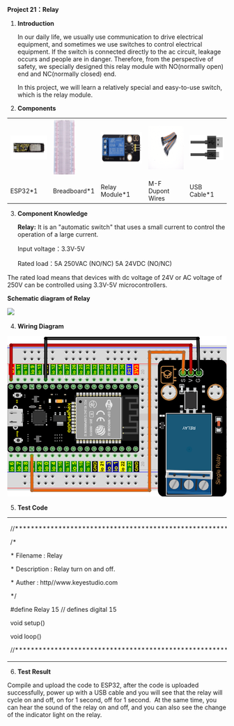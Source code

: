 **Project 21：Relay**

1.  **Introduction**
    
    In our daily life, we usually use communication to drive electrical
    equipment, and sometimes we use switches to control electrical
    equipment. If the switch is connected directly to the ac circuit,
    leakage occurs and people are in danger. Therefore, from the
    perspective of safety, we specially designed this relay module with
    NO(normally open) end and NC(normally closed) end.
    
    In this project, we will learn a relatively special and easy-to-use
    switch, which is the relay module.

2.  **Components**

<table>
<tbody>
<tr class="odd">
<td><img src="https://raw.githubusercontent.com/keyestudio/KS5011-KS5011F-Keyestudio-ESP32-Learning-Kit-Complete-Edition-Arduino/master/media/7a4832b8ab8659c061b37c4614793e3e.jpeg" style="width:1.17014in;height:0.57153in" /></td>
<td><img src="https://raw.githubusercontent.com/keyestudio/KS5011-KS5011F-Keyestudio-ESP32-Learning-Kit-Complete-Edition-Arduino/master/media/e380dd26e4825be9a768973802a55fe6.png" style="width:0.55417in;height:1.35972in" /></td>
<td><img src="https://raw.githubusercontent.com/keyestudio/KS5011-KS5011F-Keyestudio-ESP32-Learning-Kit-Complete-Edition-Arduino/master/media/1ea87894c6aa8d475203e447ad5e930a.png" style="width:1.38056in;height:0.73958in" /></td>
<td><img src="https://raw.githubusercontent.com/keyestudio/KS5011-KS5011F-Keyestudio-ESP32-Learning-Kit-Complete-Edition-Arduino/master/media/6ba5c3147b32861b2dbc6b9986382c1b.png" style="width:0.88681in;height:1.04722in" /></td>
<td><img src="https://raw.githubusercontent.com/keyestudio/KS5011-KS5011F-Keyestudio-ESP32-Learning-Kit-Complete-Edition-Arduino/master/media/7dcbd02995be3c142b2f97df7f7c03ce.png" style="width:1.11528in;height:0.59722in" /></td>
</tr>
<tr class="even">
<td>ESP32*1</td>
<td>Breadboard*1</td>
<td>Relay Module*1</td>
<td>M-F Dupont Wires</td>
<td>USB Cable*1</td>
</tr>
</tbody>
</table>

3.  **Component Knowledge**
    
    **Relay:** It is an "automatic switch" that uses a small current to
    control the operation of a large current.
    
    Input voltage：3.3V-5V
    
    Rated load：5A 250VAC (NO/NC) 5A 24VDC (NO/NC)

The rated load means that devices with dc voltage of 24V or AC voltage
of 250V can be controlled using 3.3V-5V microcontrollers.

**Schematic diagram of Relay**

![](/media/be1c90d2b52fc2489590e3f702a087bf.emf)

4.  **Wiring Diagram**

![](/media/1741d3cb0405c740378ef7ef96df6072.png)

5.  **Test Code**

<table>
<tbody>
<tr class="odd">
<td><p>//***********************************************************************</p>
<p>/*</p>
<p>* Filename : Relay</p>
<p>* Description : Relay turn on and off.</p>
<p>* Auther : http//www.keyestudio.com</p>
<p>*/</p>
<p>#define Relay 15 // defines digital 15</p>
<p>void setup()</p>
<p></p>
<p>void loop()</p>
<p></p>
<p>//***********************************************************************</p></td>
</tr>
</tbody>
</table>

6.  **Test Result**

Compile and upload the code to ESP32, after the code is uploaded
successfully, power up with a USB cable and you will see that the relay
will cycle on and off, on for 1 second, off for 1 second.  At the same
time, you can hear the sound of the relay on and off, and you can also
see the change of the indicator light on the relay.

